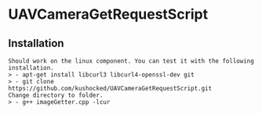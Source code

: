 # UAVCameraGetRequestScript
  ## Installation
    Should work on the linux component. You can test it with the following installation.
    > - apt-get install libcurl3 libcurl4-openssl-dev git
    > - git clone https://github.com/kushocked/UAVCameraGetRequestScript.git
    Change directory to folder.
    > - g++ imageGetter.cpp -lcur
